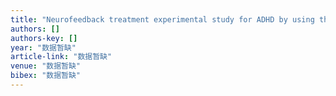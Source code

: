 ```yaml
---
title: "Neurofeedback treatment experimental study for ADHD by using the brain-computer interface neurofeedback system"
authors: []
authors-key: []
year: "数据暂缺"
article-link: "数据暂缺"
venue: "数据暂缺"
bibex: "数据暂缺"
---
```

